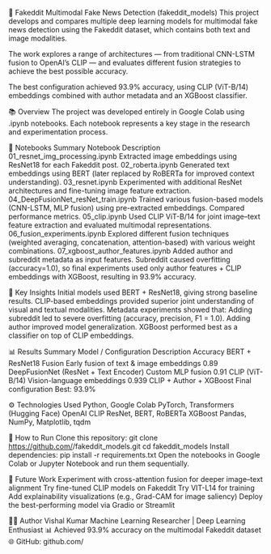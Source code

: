 📰 Fakeddit Multimodal Fake News Detection (fakeddit_models)
This project develops and compares multiple deep learning models for multimodal fake news detection using the Fakeddit dataset, which contains both text and image modalities.

The work explores a range of architectures — from traditional CNN-LSTM fusion to OpenAI’s CLIP — and evaluates different fusion strategies to achieve the best possible accuracy.

The best configuration achieved 93.9% accuracy, using CLIP (ViT-B/14) embeddings combined with author metadata and an XGBoost classifier.

📚 Overview
The project was developed entirely in Google Colab using .ipynb notebooks.
Each notebook represents a key stage in the research and experimentation process.

📂 Notebooks Summary
Notebook	Description
01_resnet_img_processing.ipynb	Extracted image embeddings using ResNet18 for each Fakeddit post.
02_roberta.ipynb	Generated text embeddings using BERT (later replaced by RoBERTa for improved context understanding).
03_resnet.ipynb	Experimented with additional ResNet architectures and fine-tuning image feature extraction.
04_DeepFusionNet_resNet_train.ipynb	Trained various fusion-based models (CNN-LSTM, MLP fusion) using pre-extracted embeddings. Compared performance metrics.
05_clip.ipynb	Used CLIP ViT-B/14 for joint image–text feature extraction and evaluated multimodal representations.
06_fusion_experiments.ipynb	Explored different fusion techniques (weighted averaging, concatenation, attention-based) with various weight combinations.
07_xgboost_author_features.ipynb	Added author and subreddit metadata as input features. Subreddit caused overfitting (accuracy=1.0), so final experiments used only author features + CLIP embeddings with XGBoost, resulting in 93.9% accuracy.

🧠 Key Insights
Initial models used BERT + ResNet18, giving strong baseline results.
CLIP-based embeddings provided superior joint understanding of visual and textual modalities.
Metadata experiments showed that:
Adding subreddit led to severe overfitting (accuracy, precision, F1 = 1.0).
Adding author improved model generalization.
XGBoost performed best as a classifier on top of CLIP embeddings.

📊 Results Summary
Model / Configuration	Description	Accuracy
BERT + ResNet18 Fusion	Early fusion of text & image embeddings	0.89
DeepFusionNet (ResNet + Text Encoder)	Custom MLP fusion	0.91
CLIP (ViT-B/14)	Vision-language embeddings	0.939
CLIP + Author + XGBoost	Final configuration	Best: 93.9%

⚙️ Technologies Used
Python, Google Colab
PyTorch, Transformers (Hugging Face)
OpenAI CLIP
ResNet, BERT, RoBERTa
XGBoost
Pandas, NumPy, Matplotlib, tqdm

🚀 How to Run
Clone this repository:
git clone https://github.com/<your-username>/fakeddit_models.git
cd fakeddit_models
Install dependencies:
pip install -r requirements.txt
Open the notebooks in Google Colab or Jupyter Notebook and run them sequentially.

🧩 Future Work
Experiment with cross-attention fusion for deeper image–text alignment
Try fine-tuned CLIP models on Fakeddit
Try VIT-L14 for training
Add explainability visualizations (e.g., Grad-CAM for image saliency)
Deploy the best-performing model via Gradio or Streamlit

👨‍💻 Author
Vishal Kumar
Machine Learning Researcher | Deep Learning Enthusiast
📊 Achieved 93.9% accuracy on the multimodal Fakeddit dataset
🌐 GitHub: github.com/<your-username>
